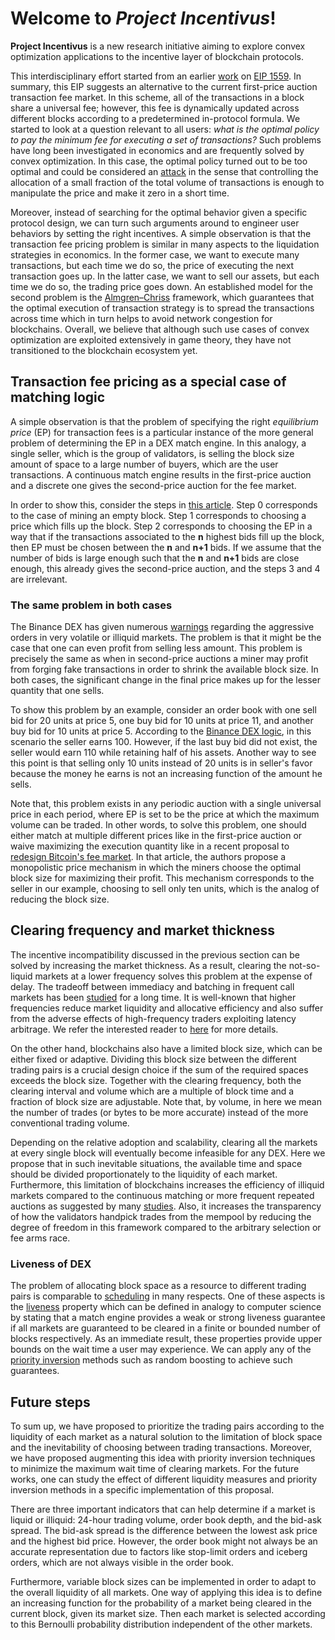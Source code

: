 # Welcome to _Project Incentivus_!

**Project Incentivus** is a new research initiative aiming to explore convex optimization applications to the incentive layer of blockchain protocols.

This interdisciplinary effort started from an earlier [work](https://ethresear.ch/t/draft-position-paper-on-resource-pricing/2838/24?u=mtefagh) on [EIP 1559](https://ethereum-magicians.org/t/eip-1559-fee-market-change-for-eth-1-0-chain/2783/24?u=mtefagh). In summary, this EIP suggests an alternative to the current first-price auction transaction fee market. In this scheme, all of the transactions in a block share a universal fee; however, this fee is dynamically updated across different blocks according to a predetermined in-protocol formula. We started to look at a question relevant to all users: _what is the optimal policy to pay the minimum fee for executing a set of transactions?_ Such problems have long been investigated in economics and are frequently solved by convex optimization. In this case, the optimal policy turned out to be too optimal and could be considered an [attack](https://nbviewer.jupyter.org/github/mtefagh/fee/blob/master/fee.ipynb) in the sense that controlling the allocation of a small fraction of the total volume of transactions is enough to manipulate the price and make it zero in a short time.

Moreover, instead of searching for the optimal behavior given a specific protocol design, we can turn such arguments around to engineer user behaviors by setting the right incentives. A simple observation is that the transaction fee pricing problem is similar in many aspects to the liquidation strategies in economics. In the former case, we want to execute many transactions, but each time we do so, the price of executing the next transaction goes up. In the latter case, we want to sell our assets, but each time we do so, the trading price goes down. An established model for the second problem is the [Almgren–Chriss](https://github.com/zcash/zcash/issues/3473#issuecomment-479625462) framework, which guarantees that the optimal execution of transaction strategy is to spread the transactions across time which in turn helps to avoid network congestion for blockchains. Overall, we believe that although such use cases of convex optimization are exploited extensively in game theory, they have not transitioned to the blockchain ecosystem yet.

## Transaction fee pricing as a special case of matching logic

A simple observation is that the problem of specifying the right _equilibrium price_ (EP) for transaction fees is a particular instance of the more general problem of determining the EP in a DEX match engine. In this analogy, a single seller, which is the group of validators, is selling the block size amount of space to a large number of buyers, which are the user transactions. A continuous match engine results in the first-price auction and a discrete one gives the second-price auction for the fee market.

In order to show this, consider the steps in [this article](https://docs.binance.org/match-examples.html). Step 0  corresponds to the case of mining an empty block. Step 1 corresponds to choosing a price which fills up the block. Step 2 corresponds to choosing the EP in a way that if the transactions associated to the **n** highest bids fill up the block, then EP must be chosen between the **n** and **n+1** bids. If we assume that the number of bids is large enough such that the **n** and **n+1** bids are close enough, this already gives the second-price auction, and the steps 3 and 4 are irrelevant.

### The same problem in both cases

The Binance DEX has given numerous [warnings](https://docs.binance.org/match.html#conclude-execution-price) regarding the aggressive orders in very volatile or illiquid markets. The problem is that it might be the case that one can even profit from selling less amount. This problem is precisely the same as when in second-price auctions a miner may profit from forging fake transactions in order to shrink the available block size. In both cases, the significant change in the final price makes up for the lesser quantity that one sells. 

To show this problem by an example, consider an order book with one sell bid for 20 units at price 5, one buy bid for 10 units at price 11, and another buy bid for 10 units at price 5. According to the [Binance DEX logic](https://www.binance.vision/tutorials/deep-dive-into-the-binance-dex-match-engine), in this scenario the seller earns 100. However, if the last buy bid did not exist, the seller would earn 110 while retaining half of his assets. Another way to see this point is that selling only 10 units instead of 20 units is in seller's favor because the money he earns is not an increasing function of the amount he sells.

Note that, this problem exists in any periodic auction with a single universal price in each period, where EP is set to be the price at which the maximum volume can be traded. In other words, to solve this problem, one should either match at multiple different prices like in the first-price auction or waive maximizing the execution quantity like in a recent proposal to [redesign Bitcoin's fee market](https://arxiv.org/abs/1709.08881). In that article, the authors propose a monopolistic price mechanism in which the miners choose the optimal block size for maximizing their profit. This mechanism corresponds to the seller in our example, choosing to sell only ten units, which is the analog of reducing the block size. 

## Clearing frequency and market thickness

The incentive incompatibility discussed in the previous section can be solved by increasing the market thickness. As a result, clearing the not-so-liquid markets at a lower frequency solves this problem at the expense of delay. The tradeoff between immediacy and batching in frequent call markets has been [studied](http://simonloertscher.net/wp-content/uploads/2018/04/LMT.2018-02-12.pdf) for a long time. It is well-known that higher frequencies reduce market liquidity and allocative efficiency and also suffer from the adverse effects of high-frequency traders exploiting latency arbitrage. We refer the interested reader to [here](https://dl.acm.org/citation.cfm?id=3085153) for more details.

On the other hand, blockchains also have a limited block size, which can be either fixed or adaptive. Dividing this block size between the different trading pairs is a crucial design choice if the sum of the required spaces exceeds the block size. Together with the clearing frequency, both the clearing interval and volume which are a multiple of block time and a fraction of block size are adjustable. Note that, by volume, in here we mean the number of trades (or bytes to be more accurate) instead of the more conventional trading volume. 

Depending on the relative adoption and scalability, clearing all the markets at every single block will eventually become infeasible for any DEX. Here we propose that in such inevitable situations, the available time and space should be divided proportionately to the liquidity of each market. Furthermore, this limitation of blockchains increases the efficiency of illiquid markets compared to the continuous matching or more frequent repeated auctions as suggested by many [studies](https://academic.oup.com/restud/article/84/4/1606/2963139). Also, it increases the transparency of how the validators handpick trades from the mempool by reducing the degree of freedom in this framework compared to the arbitrary selection or fee arms race. 

### Liveness of DEX

The problem of allocating block space as a resource to different trading pairs is comparable to [scheduling](https://en.wikipedia.org/wiki/Scheduling_(computing)) in many respects. One of these aspects is the [liveness](https://en.wikipedia.org/wiki/Liveness) property which can be defined in analogy to computer science by stating that a match engine provides a weak or strong liveness guarantee if all markets are guaranteed to be cleared in a finite or bounded number of blocks respectively. As an immediate result, these properties provide upper bounds on the wait time a user may experience. We can apply any of the [priority inversion](https://en.wikipedia.org/wiki/Priority_inversion) methods such as random boosting to achieve such guarantees.

## Future steps

To sum up, we have proposed to prioritize the trading pairs according to the liquidity of each market as a natural solution to the limitation of block space and the inevitability of choosing between trading transactions. Moreover, we have proposed augmenting this idea with priority inversion techniques to minimize the maximum wait time of clearing markets. For the future works, one can study the effect of different liquidity measures and priority inversion methods in a specific implementation of this proposal.

There are three important indicators that can help determine if a market is liquid or illiquid: 24-hour trading volume, order book depth, and the bid-ask spread. The bid-ask spread is the difference between the lowest ask price and the highest bid price. However, the order book might not always be an accurate representation due to factors like stop-limit orders and iceberg orders, which are not always visible in the order book.

Furthermore, variable block sizes can be implemented in order to adapt to the overall liquidity of all markets. One way of applying this idea is to define an increasing function for the probability of a market being cleared in the current block, given its market size. Then each market is selected according to this Bernoulli probability distribution independent of the other markets.

